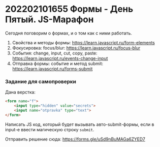 # 202202101655 Формы - День Пятый. JS-Марафон

Сегодня поговорим о формах, и о том как с ними работать.

1. Свойства и методы формы: https://learn.javascript.ru/form-elements
2. Фокусировка: focus/blur: https://learn.javascript.ru/focus-blur
3. События: change, input, cut, copy, paste: https://learn.javascript.ru/events-change-input
4. Отправка формы: событие и метод submit: https://learn.javascript.ru/forms-submit

### Задание для самопроверки

Дана верстка:

```html
<form name="f">
    <input type="hidden" value="secrets">
    <input name="otpravka" type="text">
</form>
```

Написать JS код, который будет вызывать авто-submit-формы, если в input-е ввести
магическую строку `submit`.

Отправить решение сюда: https://forms.gle/uSd9nBuMAGa6ZYED7
